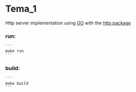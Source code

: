 # Tema_1
Http server implementation using <a href="https://go.dev" target="_blank">GO</a> with the <a href="https://pkg.go.dev/net/http" target="_blank">http package</a>

### run:
    ```
    make run
    ```
### build:
    ```
    make build
    ```
